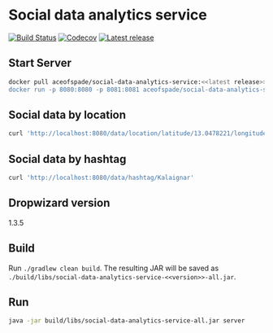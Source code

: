 # Social data analytics service

[![Build Status](https://travis-ci.org/AceOfSpade/social-data-analytics-service.svg?branch=master)](https://travis-ci.org/AceOfSpade/social-data-analytics-service)
[![Codecov](https://img.shields.io/codecov/c/github/AceOfSpade/social-data-analytics-service.svg)](https://codecov.io/gh/AceOfSpade/social-data-analytics-service)
[![Latest release](https://img.shields.io/github/release/AceOfSpade/social-data-analytics-service.svg)](https://github.com/AceOfSpade/social-data-analytics-service/releases)


## Start Server

```bash
docker pull aceofspade/social-data-analytics-service:<<latest release>>
docker run -p 8080:8080 -p 8081:8081 aceofspade/social-data-analytics-service:<<latest release>>
```

## Social data by location

```bash
curl 'http://localhost:8080/data/location/latitude/13.0478221/longitude/80.0685838/radius/100'
```

## Social data by hashtag

```bash
curl 'http://localhost:8080/data/hashtag/Kalaignar'
```

## Dropwizard version

1.3.5

## Build

Run `./gradlew clean build`. The resulting JAR will be saved as `./build/libs/social-data-analytics-service-<<version>>-all.jar`.


## Run

```bash
java -jar build/libs/social-data-analytics-service-all.jar server
```